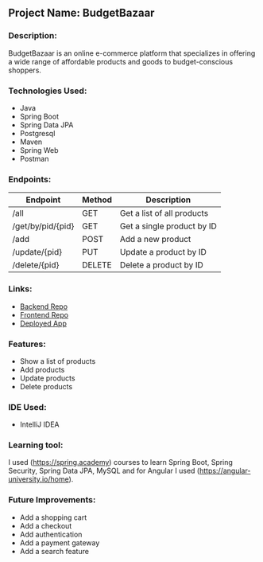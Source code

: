 ## Project Name: BudgetBazaar

### Description:
BudgetBazaar is an online e-commerce platform that specializes in offering a wide range of affordable products and goods to budget-conscious shoppers.

### Technologies Used:
- Java
- Spring Boot
- Spring Data JPA
- Postgresql
- Maven
- Spring Web
- Postman 

### Endpoints:

| Endpoint      | Method | Description |
|---------------| --- | --- |
| /all          | GET | Get a list of all products |
| /get/by/pid/{pid} | GET | Get a single product by ID |
| /add          | POST | Add a new product |
| /update/{pid} | PUT | Update a product by ID |
| /delete/{pid} | DELETE | Delete a product by ID |

### Links:
* [Backend Repo](https://github.com/mrunaleepatel/finalProjectBackend.git)
* [Frontend Repo](https://github.com/mrunaleepatel/finalProjectFrontend.git)
* [Deployed App](https://ecom-backend-s4x8.onrender.com)

### Features:
* Show a list of products
* Add products
* Update products
* Delete products

### IDE Used:
- IntelliJ IDEA

### Learning tool:
I used (https://spring.academy) courses to learn Spring Boot, Spring Security, Spring Data JPA, MySQL and for Angular I used (https://angular-university.io/home).

### Future Improvements:
* Add a shopping cart
* Add a checkout
* Add authentication
* Add a payment gateway
* Add a search feature
